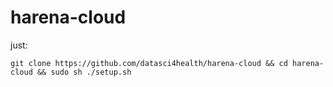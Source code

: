 # harena-cloud

just:
```
git clone https://github.com/datasci4health/harena-cloud && cd harena-cloud && sudo sh ./setup.sh
```
